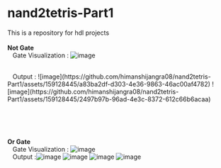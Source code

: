 # nand2tetris-Part1
This is a repository for hdl projects
<br><br>
<b>Not Gate</b><br>
&nbsp;&nbsp;&nbsp;Gate Visualization : 
![image](https://github.com/himanshijangra08/nand2tetris-Part1/assets/159128445/7bf1359e-188e-4197-b370-b8490e7cbbed)

<br>
&nbsp;&nbsp;&nbsp;Output : ![image](https://github.com/himanshijangra08/nand2tetris-Part1/assets/159128445/a83ba2df-d303-4e36-9863-46ac00af4782)
![image](https://github.com/himanshijangra08/nand2tetris-Part1/assets/159128445/2497b97b-96ad-4e3c-8372-612c66b6acaa)



<br><br><br>

<b>Or Gate</b><br>
&nbsp;&nbsp;&nbsp;Gate Visualization : ![image](https://github.com/himanshijangra08/nand2tetris-Part1/assets/159128445/4c819a61-4b9c-416a-9ad2-5ead387c03ae)
<br>
&nbsp;&nbsp;&nbsp;Output :![image](https://github.com/himanshijangra08/nand2tetris-Part1/assets/159128445/81452771-dbaf-4d52-b4ea-8d870a272b83)
![image](https://github.com/himanshijangra08/nand2tetris-Part1/assets/159128445/7e24c6f3-4873-45a0-a804-19dfca78b3cf)
![image](https://github.com/himanshijangra08/nand2tetris-Part1/assets/159128445/35544265-e404-440b-ac56-74b341ec0b24)
![image](https://github.com/himanshijangra08/nand2tetris-Part1/assets/159128445/9501a962-2c47-45a9-b65b-84b74d681fdf)



 <br>
